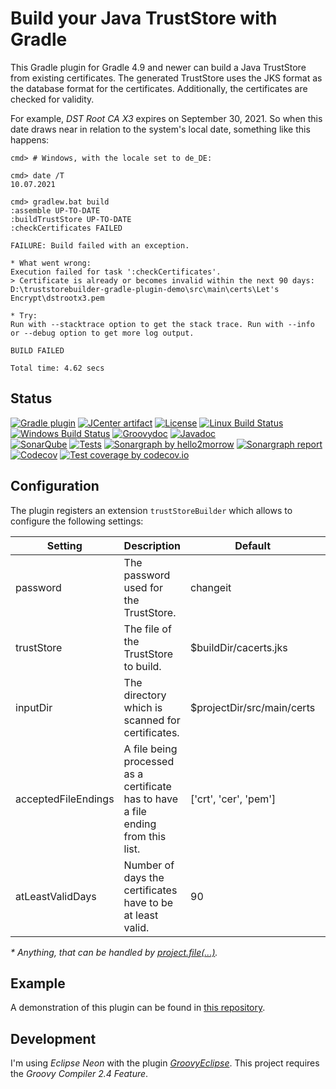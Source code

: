 # Build your Java TrustStore with Gradle

This Gradle plugin for Gradle 4.9 and newer can build a Java TrustStore from existing certificates. The generated TrustStore uses the JKS format as the database format for the certificates. Additionally, the certificates are checked for validity.

For example, _DST Root CA X3_ expires on September 30, 2021. So when this date draws near in relation to the system's local date, something like this happens: 
```
cmd> # Windows, with the locale set to de_DE:

cmd> date /T
10.07.2021

cmd> gradlew.bat build
:assemble UP-TO-DATE
:buildTrustStore UP-TO-DATE
:checkCertificates FAILED

FAILURE: Build failed with an exception.

* What went wrong:
Execution failed for task ':checkCertificates'.
> Certificate is already or becomes invalid within the next 90 days:
D:\truststorebuilder-gradle-plugin-demo\src\main\certs\Let's Encrypt\dstrootx3.pem

* Try:
Run with --stacktrace option to get the stack trace. Run with --info or --debug option to get more log output.

BUILD FAILED

Total time: 4.62 secs
```

## Status

[![Gradle plugin](https://img.shields.io/badge/plugins.gradle.org-de.chkpnt.truststorebuilder-blue.svg)](https://plugins.gradle.org/plugin/de.chkpnt.truststorebuilder)
[![JCenter artifact](https://img.shields.io/badge/JCenter-de.chkpnt%3Atrust%E2%80%A6--plugin-blue.svg)](https://bintray.com/chkpnt/maven/truststorebuilder-gradle-plugin/view)
[![License](https://img.shields.io/github/license/chkpnt/truststorebuilder-gradle-plugin.svg?label=License)](https://tldrlegal.com/license/apache-license-2.0-(apache-2.0))  
[![Linux Build Status](https://travis-ci.org/chkpnt/truststorebuilder-gradle-plugin.svg?branch=master)](https://travis-ci.org/chkpnt/truststorebuilder-gradle-plugin)
[![Windows Build Status](https://ci.appveyor.com/api/projects/status/c5cu6n9ngma600y9?svg=true)](https://ci.appveyor.com/project/chkpnt/truststorebuilder-gradle-plugin/branch/master)
[![Groovydoc](https://img.shields.io/badge/Docs-Groovydoc-lightgrey.svg)](https://chkpnt.github.io/truststorebuilder-gradle-plugin/groovydoc/index.html)
[![Javadoc](https://img.shields.io/badge/Docs-Javadoc-lightgrey.svg)](https://chkpnt.github.io/truststorebuilder-gradle-plugin/javadoc/index.html)  
[![SonarQube](https://img.shields.io/badge/SonarQube-sonar.chkpnt.de-blue.svg)](https://sonar.chkpnt.de/dashboard?id=de.chkpnt%3Atruststorebuilder-gradle-plugin&did=1)
[![Tests](https://img.shields.io/sonar/https/sonar.chkpnt.de/de.chkpnt:truststorebuilder-gradle-plugin/tests.svg?label=Tests)](https://sonar.chkpnt.de/component_measures?id=de.chkpnt%3Atruststorebuilder-gradle-plugin&metric=tests)
[![Sonargraph by hello2morrow](https://img.shields.io/badge/Static%20code%20analyzer-Sonargraph-blue.svg)](https://www.hello2morrow.com/products/sonargraph)
[![Sonargraph report](https://img.shields.io/badge/Report-chkpnt.github.io-lightgrey.svg)](https://chkpnt.github.io/truststorebuilder-gradle-plugin/reports/sonargraph.html)  
[![Codecov](https://img.shields.io/badge/Other%20CI%20tool-codecov.io-blue.svg)](https://codecov.io/)
[![Test coverage by codecov.io](https://codecov.io/gh/chkpnt/truststorebuilder-gradle-plugin/branch/master/graph/badge.svg)](https://codecov.io/github/chkpnt/truststorebuilder-gradle-plugin?branch=master)
<!--[![Tech dept by SonarQube](https://img.shields.io/sonar/https/sonar.chkpnt.de/de.chkpnt:truststorebuilder-gradle-plugin/tech_debt.svg?label=Tech dept)](https://sonar.chkpnt.de/overview/debt?id=de.chkpnt%3Atruststorebuilder-gradle-plugin)
[![Test coverage by SonarQube](https://img.shields.io/sonar/https/sonar.chkpnt.de/de.chkpnt:truststorebuilder-gradle-plugin/coverage.svg?label=Code coverage)](https://sonar.chkpnt.de/drilldown/measures?id=de.chkpnt%3Atruststorebuilder-gradle-plugin&metric=lines_to_cover)      
[![Average component dependency according to John Lakos](https://img.shields.io/sonar/https/sonar.chkpnt.de/de.chkpnt:truststorebuilder-gradle-plugin/sg_i.CORE_ACD.svg?label=ACD)](https://sonar.chkpnt.de/dashboard/index/19?did=5)
[![Cumulative component dependency according to John Lakos](https://img.shields.io/sonar/https/sonar.chkpnt.de/de.chkpnt:truststorebuilder-gradle-plugin/sg_i.CORE_CCD.svg?label=CCD)](https://sonar.chkpnt.de/dashboard/index/19?did=5)
[![Normalized cumulative component dependency according to John Lakos](https://img.shields.io/sonar/https/sonar.chkpnt.de/de.chkpnt:truststorebuilder-gradle-plugin/sg_i.CORE_NCCD.svg?label=NCCD)](https://sonar.chkpnt.de/dashboard/index/19?did=5)-->

## Configuration

The plugin registers an extension `trustStoreBuilder` which allows to configure the following settings:

| Setting             | Description                                                                       | Default                       | Type           |
|---------------------|-----------------------------------------------------------------------------------|-------------------------------|----------------|
| password            | The password used for the TrustStore.                                             | changeit                      | String         |
| trustStore          | The file of the TrustStore to build.                                              | $buildDir/cacerts.jks         | Object*        |
| inputDir            | The directory which is scanned for certificates.                                  | $projectDir/src/main/certs    | Object*        |
| acceptedFileEndings | A file being processed as a certificate has to have a file ending from this list. | ['crt', 'cer', 'pem']         | List\<String\> |
| atLeastValidDays    | Number of days the certificates have to be at least valid.                        | 90                            | int            |

_\* Anything, that can be handled by [project.file(...)](https://docs.gradle.org/current/dsl/org.gradle.api.Project.html#org.gradle.api.Project:file%28java.lang.Object%29)._

## Example

A demonstration of this plugin can be found in [this repository](https://github.com/chkpnt/truststorebuilder-gradle-plugin-demo).

## Development

I'm using _Eclipse Neon_ with the plugin _[GroovyEclipse](https://github.com/groovy/groovy-eclipse/wiki)_. This project requires the _Groovy Compiler 2.4 Feature_.
